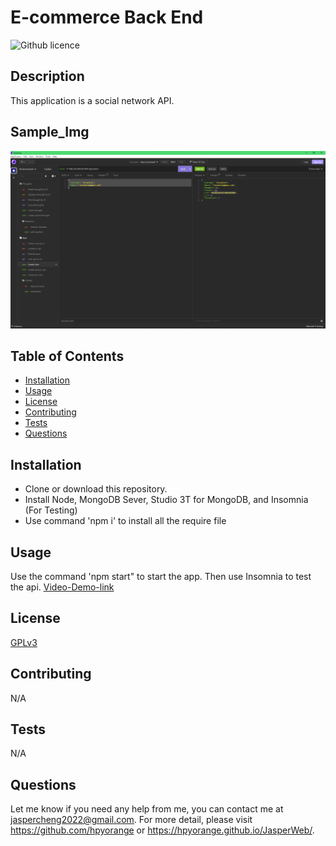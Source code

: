 # E-commerce Back End

  ![Github licence](http://img.shields.io/badge/license-GPLv3-blue.svg)

  ## Description
  This application is a social network API.
  ## Sample_Img
  ![sample](img/socialNetworkAPI.png "sample")

  ## Table of Contents
  * [Installation](#installation)
  * [Usage](#usage)
  * [License](#license)
  * [Contributing](#contributing)
  * [Tests](#tests)
  * [Questions](#questions)

  ## Installation 
  * Clone or download this repository. 
  * Install Node, MongoDB Sever, Studio 3T for MongoDB, and Insomnia (For Testing)
  * Use command 'npm i' to install all the require file


  ## Usage 
  Use the command 'npm start" to start the app. Then use Insomnia to test the api.
  [Video-Demo-link](https://drive.google.com/file/d/1fx1hmfpcOoq8qQV787D9tjgWZncT5rZH/view?usp=share_link)

  ## License 
  [GPLv3](https://choosealicense.com/licenses/gpl-3.0/)

  ## Contributing 
  N/A

  ## Tests
  N/A

  ## Questions
  Let me know if you need any help from me, you can contact me at jaspercheng2022@gmail.com. For more detail, please visit https://github.com/hpyorange or https://hpyorange.github.io/JasperWeb/.
